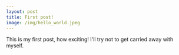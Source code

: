 ```yaml
---
layout: post
title: First post!
image: /img/hello_world.jpeg
---
```


This is my first post, how exciting! I'll try not to get carried away with myself. 
